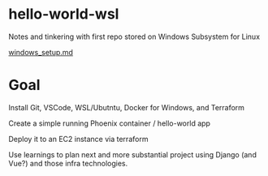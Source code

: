 # hello-world-wsl
Notes and tinkering with first repo stored on Windows Subsystem for Linux

[windows_setup.md](windows_setup.md)

# Goal

Install Git, VSCode, WSL/Ubutntu, Docker for Windows, and Terraform 

Create a simple running Phoenix container / hello-world app 

Deploy it to an EC2 instance via terraform 

Use learnings to plan next and more substantial project using Django (and Vue?) and those infra technologies.